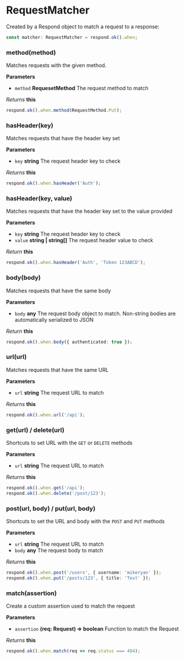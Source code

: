 # RequestMatcher
Created by a Respond object to match a request to a response:

```ts
const matcher: RequestMatcher = respond.ok().when;
```

### method(method)
Matches requests with the given method.

__Parameters__
* `method` __RequesetMethod__ The request method to match


_Returns_ __this__

```ts
respond.ok().when.method(RequestMethod.Put);
```

### hasHeader(key)
Matches requests that have the header key set

__Parameters__
* `key` __string__ The request header key to check


_Returns_ __this__

```ts
respond.ok().when.hasHeader('Auth');
```

### hasHeader(key, value)
Matches requests that have the header key set to the value provided

__Parameters__
* `key` __string__ The request header key to check
* `value` __string | string[]__ The request header value to check


_Return_ __this__

```ts
respond.ok().when.hasHeader('Auth', 'Token 123ABCD');
```

### body(body)
Matches requests that have the same body

__Parameters__
* `body` __any__ The request body object to match. Non-string bodies are automatically serialized to JSON


_Return_ __this__

```ts
respond.ok().when.body({ authenticated: true });
```

### url(url)
Matches requests that have the same URL

__Parameters__
* `url` __string__ The request URL to match


_Returns_ __this__

```ts
respond.ok().when.url('/api');
```


### get(url) / delete(url)
Shortcuts to set URL with the `GET` or `DELETE` methods

__Parameters__
* `url` __string__ The request URL to match


_Returns_ __this__

```ts
respond.ok().when.get('/api');
respond.ok().when.delete('/post/123');
```


### post(url, body) / put(url, body)
Shortcuts to set the URL and body with the `POST` and `PUT` methods

__Parameters__
* `url` __string__ The request URL to match
* `body` __any__ The request body to match


_Returns_ __this__

```ts
respond.ok().when.post('/users', { username: 'mikeryan' });
respond.ok().when.put('/posts/123', { title: 'Test' });
```

### match(assertion)
Create a custom assertion used to match the request

__Parameters__
* `assertion` __(req: Request) => boolean__ Function to match the Request


_Returns_ __this__

```ts
respond.ok().when.match(req => req.status === 404);
```
